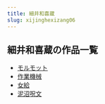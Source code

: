 ```yaml
---
title: 細井和喜蔵
slug: xijinghexizang06
---
```


## 細井和喜蔵の作品一覧

- [モルモット](morumotsuto00)
- [作業機械](zuoyejijie20)
- [女給](nugeib2)
- [泥沼呪文](nizhaozhouwend1)
